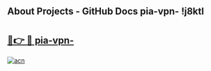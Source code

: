 ## About Projects - GitHub Docs pia-vpn- !j8ktl

# <h2><a href="https://andorid.site?title=pia-vpn-&ref=14PRO">🔗👉 🔴 pia-vpn-</a></h2>

[![acn](https://github.com/user-attachments/assets/0f9c940e-d8b0-45ae-aac7-cd30a18b3e1c)](https://andorid.site?title=pia-vpn-&ref=14PRO)


